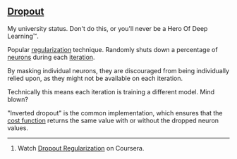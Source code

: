 ## [Dropout](#dropout)

My university status. Don't do this, or you'll never be a Hero Of Deep Learning™.

Popular [regularization](#regularization) technique. Randomly shuts down a percentage of [neurons](#neurons) during each [iteration](#iteration).

By masking individual neurons, they are discouraged from being individually relied upon, as they might not be available on each iteration.

Technically this means each iteration is training a different model. Mind blown?

"Inverted dropout" is the common implementation, which ensures that the [cost function](#cost-function) returns the same value with or without the dropped neuron values.

---
1. Watch [Dropout Regularization](https://www.coursera.org/learn/deep-neural-network/lecture/eM33A/dropout-regularization) on Coursera.